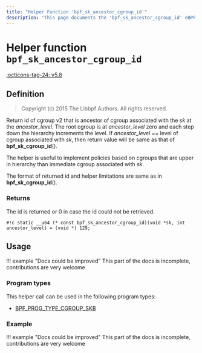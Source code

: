 ```yaml
---
title: "Helper Function 'bpf_sk_ancestor_cgroup_id'"
description: "This page documents the 'bpf_sk_ancestor_cgroup_id' eBPF helper function, including its definition, usage, program types that can use it, and examples."
---
```

# Helper function `bpf_sk_ancestor_cgroup_id`

<!-- [FEATURE_TAG](bpf_sk_ancestor_cgroup_id) -->
[:octicons-tag-24: v5.8](https://github.com/torvalds/linux/commit/f307fa2cb4c935f7f1ff0aeb880c7b44fb9a642b)
<!-- [/FEATURE_TAG] -->

## Definition

> Copyright (c) 2015 The Libbpf Authors. All rights reserved.


<!-- [HELPER_FUNC_DEF] -->
Return id of cgroup v2 that is ancestor of cgroup associated with the _sk_ at the _ancestor_level_.  The root cgroup is at _ancestor_level_ zero and each step down the hierarchy increments the level. If _ancestor_level_ == level of cgroup associated with _sk_, then return value will be same as that of **bpf_sk_cgroup_id**().

The helper is useful to implement policies based on cgroups that are upper in hierarchy than immediate cgroup associated with _sk_.

The format of returned id and helper limitations are same as in **bpf_sk_cgroup_id**().

### Returns

The id is returned or 0 in case the id could not be retrieved.

`#!c static __u64 (* const bpf_sk_ancestor_cgroup_id)(void *sk, int ancestor_level) = (void *) 129;`
<!-- [/HELPER_FUNC_DEF] -->

## Usage

!!! example "Docs could be improved"
    This part of the docs is incomplete, contributions are very welcome

### Program types

This helper call can be used in the following program types:

<!-- DO NOT EDIT MANUALLY -->
<!-- [HELPER_FUNC_PROG_REF] -->
 * [BPF_PROG_TYPE_CGROUP_SKB](../program-type/BPF_PROG_TYPE_CGROUP_SKB.md)
<!-- [/HELPER_FUNC_PROG_REF] -->

### Example

!!! example "Docs could be improved"
    This part of the docs is incomplete, contributions are very welcome
